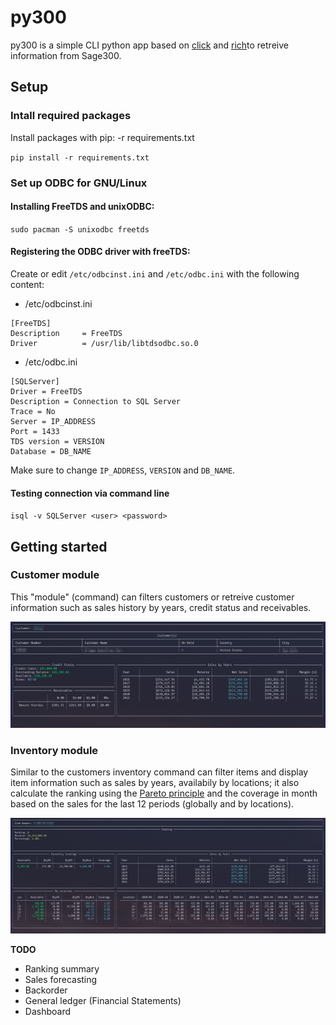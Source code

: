 # py300

py300 is a simple CLI python app based on [click](https://click.palletsprojects.com/en/8.0.x/) and [rich](https://github.com/willmcgugan/rich)to retreive information from Sage300.

## Setup

### Intall required packages

Install packages with pip: -r requirements.txt

`pip install -r requirements.txt`

### Set up ODBC for GNU/Linux

#### Installing FreeTDS and unixODBC:

`sudo pacman -S unixodbc freetds`

#### Registering the ODBC driver with freeTDS:

Create or edit `/etc/odbcinst.ini` and `/etc/odbc.ini` with the following content:

- /etc/odbcinst.ini
```
[FreeTDS]
Description     = FreeTDS
Driver          = /usr/lib/libtdsodbc.so.0
```

- /etc/odbc.ini

```
[SQLServer]
Driver = FreeTDS
Description = Connection to SQL Server
Trace = No
Server = IP_ADDRESS
Port = 1433
TDS version = VERSION
Database = DB_NAME
```

Make sure to change `IP_ADDRESS`, `VERSION` and `DB_NAME`.

#### Testing connection via command line

`isql -v SQLServer <user> <password>`


## Getting started

### Customer module

This "module" (command) can filters customers or retreive customer information such as sales history by years, credit status and receivables.

![Customer Profile](screenshots/customer.png) 

### Inventory module

Similar to the customers inventory command can filter items and display item information such as sales by years, availabily by locations; it also calculate the ranking using the [Pareto principle](https://en.wikipedia.org/wiki/Pareto_principle) and the coverage in month based on the sales for the last 12 periods (globally and by locations).

![Item Profile](screenshots/item.png) 

**TODO**

- Ranking summary
- Sales forecasting
- Backorder
- General ledger (Financial Statements)
- Dashboard
